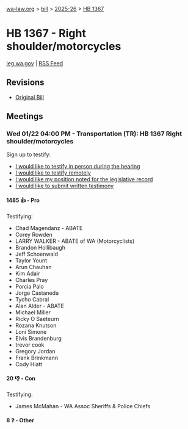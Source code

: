[wa-law.org](/) > [bill](/bill/) > [2025-26](/bill/2025-26/) > [HB 1367](/bill/2025-26/hb/1367/)

# HB 1367 - Right shoulder/motorcycles
[leg.wa.gov](https://app.leg.wa.gov/billsummary?BillNumber=1367&Year=2025&Initiative=false) | [RSS Feed](./rss.xml)

## Revisions
* [Original Bill](1/)

## Meetings
### Wed 01/22 04:00 PM - Transportation (TR): HB 1367 Right shoulder/motorcycles
Sign up to testify:
* [I would like to testify in person during the hearing](https://app.leg.wa.gov/csi/Testifier/Add?chamber=House&mId=32473&aId=161854&caId=24938&tId=1)
* [I would like to testify remotely](https://app.leg.wa.gov/csi/Testifier/Add?chamber=House&mId=32473&aId=161854&caId=24938&tId=2)
* [I would like my position noted for the legislative record](https://app.leg.wa.gov/csi/Testifier/Add?chamber=House&mId=32473&aId=161854&caId=24938&tId=3)
* [I would like to submit written testimony](https://app.leg.wa.gov/csi/Testifier/Add?chamber=House&mId=32473&aId=161854&caId=24938&tId=4)

#### 1485 👍 - Pro
Testifying:
* Chad Magendanz - ABATE
* Corey Rowden
* LARRY WALKER - ABATE of WA  (Motorcyclists)
* Brandon Hollibaugh
* Jeff Schoenwald
* Taylor Yount
* Arun Chauhan
* Kim Adair
* Charles Pray
* Porcia Palo
* Jorge Castaneda
* Tycho Cabral
* Alan Alder - ABATE
* Michael Miller
* Ricky O Saeteurn
* Rozana Knutson
* Loni Simone
* Elvis Brandenburg
* trevor cook
* Gregory Jordan
* Frank Brinkmann
* Cody Hiatt

#### 20 👎 - Con
Testifying:
* James McMahan - WA Assoc Sheriffs & Police Chiefs

#### 8 ❓ - Other
